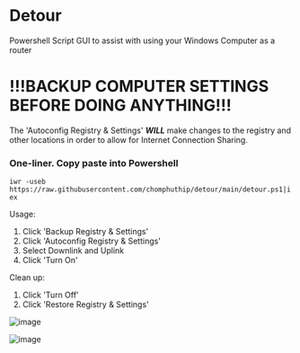 # Detour
Powershell Script GUI to assist with using your Windows Computer as a router

# !!!BACKUP COMPUTER SETTINGS BEFORE DOING ANYTHING!!!

The 'Autoconfig Registry & Settings' ___WILL___ make changes to the registry and other locations in order to allow for Internet Connection Sharing.

### One-liner. Copy paste into Powershell
```iwr -useb https://raw.githubusercontent.com/chomphuthip/detour/main/detour.ps1|iex```

Usage:
1. Click 'Backup Registry & Settings'
2. Click 'Autoconfig Registry & Settings'
3. Select Downlink and Uplink
4. Click 'Turn On'

Clean up:
1. Click 'Turn Off'
2. Click 'Restore Registry & Settings'


![image](https://github.com/chomphuthip/detour/assets/122696634/2e26ae5b-43ef-435b-bc03-d90a59880b0e)



![image](https://github.com/chomphuthip/detour/assets/122696634/e49f4695-4bae-4352-bd30-d6935b4a4c4e)
